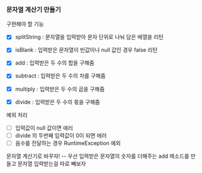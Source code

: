 ### 문자열 계산기 만들기

구현해야 할 기능
- [X] splitString : 문자열을 입력받아 문자 단위로 나눠 담은 배열을 리턴
- [X] isBlank : 입력받은 문자열이 빈값이나 null 값인 경우 false 리턴
  
- [X] add : 입력받은 두 수의 합을 구해줌
- [X] subtract : 입력받은 두 수의 차를 구해줌
- [X] multiply : 입력받은 두 수의 곱을 구해줌
- [X] divide : 입력받은 두 수의 몫을 구해줌

예외 처리
- [ ] 입력값이 null 값이면 에러
- [ ] divide 의 두번째 입력값이 0이 되면 에러
- [ ] 음수를 전달하는 경우 RuntimeException 예외

문자열 계산기로 바꾸자!
-- 우선 입력받은 문자열의 숫자를 더해주는 add 메소드를 만들고 문자열 입력받는걸 따로 빼보자

